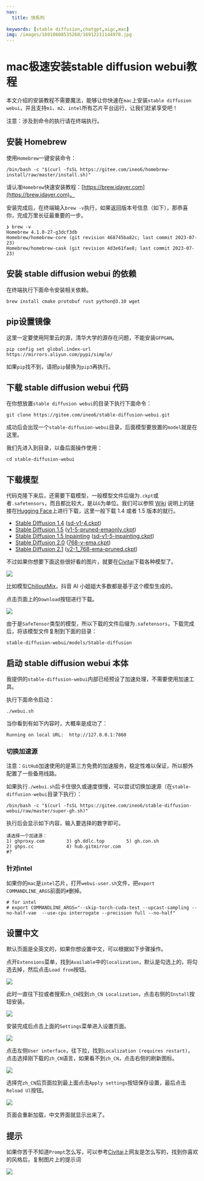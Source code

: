 ```yaml
---
nav:
  title: 快系列
  
keywords: [stable diffusion,chatgpt,aigc,mac]
img: /images/16910608535268/16912211144978.jpg
---
```


# mac极速安装stable diffusion webui教程

本文介绍的安装教程不需要魔法，能够让你快速在`mac`上安装`stable diffusion webui`，并且支持`m1`、`m2`、`intel`所有芯片平台运行，让我们赶紧享受吧！

注意：涉及到命令的执行请在终端执行。

## 安装 Homebrew

使用`Homebrew`一键安装命令：

```shell
/bin/bash -c "$(curl -fsSL https://gitee.com/ineo6/homebrew-install/raw/master/install.sh)"
```

请认准`Homebrew`快速安装教程：[https://brew.idayer.com](https://brew.idayer.com)。

安装完成后，在终端输入`brew -v`执行，如果返回版本号信息（如下），那恭喜你，完成万里长征最重要的一步。

```shell
❯ brew -v
Homebrew 4.1.0-27-g3dcf3db
Homebrew/homebrew-core (git revision 468745ba82c; last commit 2023-07-23)
Homebrew/homebrew-cask (git revision 4d3e61fae8; last commit 2023-07-23)
```

## 安装 stable diffusion webui 的依赖

在终端执行下面命令安装相关依赖。

```shell
brew install cmake protobuf rust python@3.10 wget
```

## pip设置镜像

这里一定要使用阿里云的源，清华大学的源存在问题，不能安装`GFPGAN`。

```shell
pip config set global.index-url https://mirrors.aliyun.com/pypi/simple/
```

如果`pip`找不到，请把`pip`替换为`pip3`再执行。

## 下载 stable diffusion webui 代码

在你想放置`stable diffusion webui`的目录下执行下面命令：

```shell
git clone https://gitee.com/ineo6/stable-diffusion-webui.git
```

成功后会出现一个`stable-diffusion-webui`目录，后面模型要放置的`model`就是在这里。

我们先进入到目录，以备后面操作使用：

```shell
cd stable-diffusion-webui
```

## 下载模型

代码克隆下来后，还需要下载模型，一般模型文件后缀为`.ckpt`或者`.safetensors`，而且都比较大，是以`G`为单位。我们可以参照 [Wiki](https://github.com/AUTOMATIC1111/stable-diffusion-webui/wiki/Installation-on-Apple-Silicon#downloading-stable-diffusion-models) 说明上的链接在[Hugging Face](https://huggingface.co/)上进行下载，这里一般下载 1.4 或者 1.5 版本的就行。

- [Stable DIffusion 1.4](https://huggingface.co/CompVis/stable-diffusion-v-1-4-original) ([sd-v1-4.ckpt](https://huggingface.co/CompVis/stable-diffusion-v-1-4-original/resolve/main/sd-v1-4.ckpt))
- [Stable Diffusion 1.5](https://huggingface.co/runwayml/stable-diffusion-v1-5) ([v1-5-pruned-emaonly.ckpt](https://huggingface.co/runwayml/stable-diffusion-v1-5/resolve/main/v1-5-pruned-emaonly.ckpt))
- [Stable Diffusion 1.5 Inpainting](https://huggingface.co/runwayml/stable-diffusion-inpainting) ([sd-v1-5-inpainting.ckpt](https://huggingface.co/runwayml/stable-diffusion-inpainting/resolve/main/sd-v1-5-inpainting.ckpt))
- [Stable Diffusion 2.0](https://huggingface.co/stabilityai/stable-diffusion-2) ([768-v-ema.ckpt](https://huggingface.co/stabilityai/stable-diffusion-2/resolve/main/768-v-ema.ckpt))
- [Stable Diffusion 2.1](https://huggingface.co/stabilityai/stable-diffusion-2-1) ([v2-1_768-ema-pruned.ckpt](https://huggingface.co/stabilityai/stable-diffusion-2-1/resolve/main/v2-1_768-ema-pruned.ckpt))

不过如果你想要下面这些很好看的图片，就要在[Civitai](https://civitai.com/)下载各种模型了。

![](/images/16910608535268/16912211144978.jpg)

比如模型[ChilloutMix](https://civitai.com/models/6424/chilloutmix)，抖音 AI 小姐姐大多数都是基于这个模型生成的。

点击页面上的`Download`按钮进行下载。

![](/images/16910608535268/16912212998388.jpg)

由于是`SafeTensor`类型的模型，所以下载的文件后缀为`.safetensors`，下载完成后，将该模型文件复制到下面的目录：

```shell
stable-diffusion-webui/models/Stable-diffusion
```

## 启动 stable diffusion webui 本体

我提供的`stable-diffusion-webui`内部已经预设了加速处理，不需要使用加速工具。

执行下面命令启动：

```shell
./webui.sh
```

当你看到有如下内容时，大概率是成功了：

```shell
Running on local URL:  http://127.0.0.1:7860
```

### 切换加速源

注意：`GitHub`加速使用的是第三方免费的加速服务，稳定性难以保证，所以额外配置了一些备用线路。

如果执行`./webui.sh`后卡住很久或速度很慢，可以尝试切换加速源（在`stable-diffusion-webui`目录下执行）：

```shell
/bin/bash -c "$(curl -fsSL https://gitee.com/ineo6/stable-diffusion-webui/raw/master/super-gh.sh)"
```

执行后会显示如下内容，输入要选择的数字即可。

```shell
请选择一个加速源：
1) ghproxy.com        3) gh.ddlc.top        5) gh.con.sh
2) ghps.cc            4) hub.gitmirror.com
#?   
```


### 针对intel

如果你的`mac`是`intel`芯片，打开`webui-user.sh`文件，把`export COMMANDLINE_ARGS`前面的`#`删掉。

```
# for intel
# export COMMANDLINE_ARGS="--skip-torch-cuda-test --upcast-sampling --no-half-vae  --use-cpu interrogate --precision full --no-half"
```

## 设置中文

默认页面是全英文的，如果你想设置中文，可以根据如下步骤操作。

点开`Extensions`菜单，找到`Available`中的`localization`，默认是勾选上的，将勾选去掉，然后点击`Load from`按钮。

![](/images/16910608535268/16913325458458.jpg)


此时一直往下拉或者搜索`zh_CN`找到`zh_CN Localization`，点击右侧的`Install`按钮安装。

![](/images/16910608535268/16913325689866.jpg)


安装完成后点击上面的`Settings`菜单进入设置页面。

![](/images/16910608535268/16913325817555.jpg)


点击左侧`User interface`，往下拉，找到`Localization (requires restart)`，点击选择刚下载的`zh_CN`语言，如果看不到`zh_CN`，点击右侧的刷新图标。


![](/images/16910608535268/16913326115608.jpg)


选择完`zh_CN`后页面拉到最上面点击`Apply settings`按钮保存设置，最后点击`Reload Ul`按钮。

![](/images/16910608535268/16913326271948.jpg)


页面会重新加载，中文界面就显示出来了。

## 提示

如果你苦于不知道`Prompt`怎么写，可以参考[Civitai](https://civitai.com/)上网友是怎么写的，找到你喜欢的风格后，复制图片上的提示词

![](/images/16910608535268/16913368869821.jpg)
